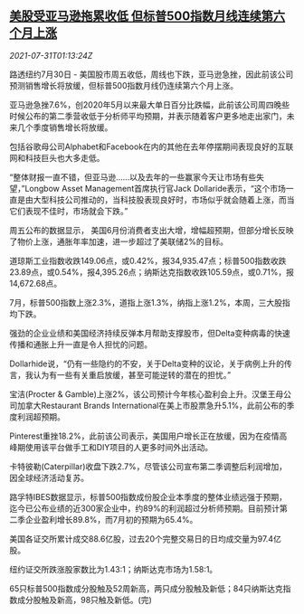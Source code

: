 <!--1627695063000-->
[美股受亚马逊拖累收低 但标普500指数月线连续第六个月上涨](https://cn.reuters.com/article/us-stock-market-amazon-0731-idCNKBS2F101G)
------

<div><i>2021-07-31T01:13:24Z</i></div><p>路透纽约7月30日 - 美国股市周五收低，周线也下跌，亚马逊急挫，因此前该公司预测销售增长将放缓，但标普500指数月线仍连续第六个月上涨。</p><p>亚马逊急挫7.6%，创2020年5月以来最大单日百分比跌幅，此前该公司周四晚些时候公布的第二季营收低于分析师平均预期，并表示随着客户更多地走出家门，未来几个季度销售增长将放缓。</p><p>包括谷歌母公司Alphabet和Facebook在内的其他在去年停摆期间表现良好的互联网和科技巨头也大多走低。</p><p>“整体财报一直不错，但亚马逊……以及去年的一些赢家今天让市场有些失望，”Longbow Asset Management首席执行官Jack Dollaride表示，“这个市场一直是由大型科技公司推动的，当科技股表现良好时，市场似乎就会随着上涨，而当它们表现不佳时，市场就会下跌。”</p><p>周五公布的数据显示， 美国6月份消费者支出大增，增幅超预期，但部分增长反映了物价上涨，通胀年率加速，进一步超过了美联储2%的目标。</p><p>道琼斯工业指数收跌149.06点，或0.42%，报34,935.47点；标普500指数收跌23.89点，或0.54%，报4,395.26点；纳斯达克指数收跌105.59点，或0.71%，报14,672.68点。</p><p>7月，标普500指数上涨2.3%，道指上涨1.3%，纳指上涨1.2%，本周，三大股指均下跌。</p><p>强劲的企业业绩和美国经济持续反弹本月帮助支撑股市，但Delta变种病毒的快速传播和通胀上升一直是令人担忧的问题。</p><p>Dollarhide说，“仍有一些隐约的不安，关于Delta变种的议论，关于病例上升的传言，我认为有一些有关重启放缓，甚至可能逆转的潜在的担忧。”</p><p>宝洁(Procter &amp; Gamble)上涨2%，该公司预计今年核心盈利会上升。汉堡王母公司加拿大Restaurant Brands International在美上市股票急升5.1%，此前公布的季度利润超预期。</p><p>Pinterest重挫18.2%，此前该公司表示，美国用户增长正在放缓，因为在疫情高峰期使用该平台做手工和DIY项目的人更多时间外出活动。</p><p>卡特彼勒(Caterpillar)收盘下跌2.7%，尽管该公司宣布第二季调整后利润增加，因全球经济活动复苏。</p><p>路孚特IBES数据显示，标普500指数成份股企业本季度的整体业绩远强于预期，迄今已公布业绩的近300家企业中，约89%的利润超过分析师预期。目前预计第二季企业盈利增长89.8%，而7月初的预期为65.4%。</p><p>美国各证交所累计成交88.6亿股，过去20个完整交易日的日均成交量为97.4亿股。</p><p>纽约证交所跌涨股家数比为1.43:1；纳斯达克市场为1.58:1。</p><p>65只标普500指数成分股触及52周新高，两只成分股触及新低；84只纳斯达克指数成分股触及新高，98只触及新低。(完)</p>
